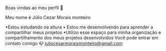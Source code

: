 Boas vindas ao meu perfil 🩵

Meu nome é Júlio Cezar Morais monteiro 

•Estou estudando na altura
• Estou me desenvolvendo para aprender a compartilhar meus projetos 
•Utilizo esse espaço para minha organização e compartilhamento dos meus projetos desenvolvidos
Você pode entrar em contato comigo 📪
juliocesarmoraismonteiro@gmail.com 
